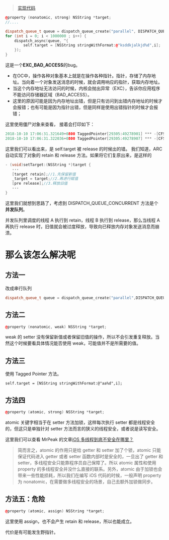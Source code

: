 > [实现代码](https://github.com/BiBoyang/BBY_TESTDEMO/blob/master/%E9%9D%A2%E8%AF%95%E9%A2%98(%E4%B8%80)/ViewController.m)

```C++
@property (nonatomic, strong) NSString *target;
//....

dispatch_queue_t queue = dispatch_queue_create("parallel", DISPATCH_QUEUE_CONCURRENT);
for (int i = 0; i < 1000000 ; i++) {
    dispatch_async(queue, ^{
        self.target = [NSString stringWithFormat:@"ksddkjalkjd%d",i];
    });
}
```

这是一个**EXC_BAD_ACCESS**的bug。

* 在OC中，操作各种对象基本上就是在操作各种指针。指针，存储了内存地址。当向着一个对象发送消息的时候，就会调用响应的指针，获取内存地址。
* 当这个内存地址无法访问的时候，内核会抛出异常（EXC），告诉你应用程序不能访问存储器区域（BAD_ACCESS）。
* 这里的原因可能是因为内存地址出错，但是只有访问到出错内存地址的时候才会报错；也有可能是因为指针出错，但是同样是使用出错指针的时候才会报错；
 
 这里使用僵尸对象来查看， 接着会打印如下：
 ```C++
2018-10-10 17:06:31.321649+0800 TaggedPointer[29305:49278901] *** -[CFString release]: message sent to deallocated instance 0x60000041d100
2018-10-10 17:06:31.322036+0800 TaggedPointer[29305:49278907] *** -[CFString release]: message sent to deallocated instance 0x60000045ab20
 ```

 这里我们可以看出来，是 self.target 被 release 的时候出的错。
 我们知道，ARC 自动实现了对象的 retain 和 release 方法。如果将它们复原出来，是这样的
 ```C++
 - (void)setTarget:(NSString *)target {
    ···
    [target retain];//1.先保留新值
    _target = target;//2.再进行赋值
    [pre release];//3.释放旧值
    ···
}

 ```

这里我们就想到思路了，考虑到 DISPATCH_QUEUE_CONCURRENT 方法是个 **并发队列**。

并发队列里调度的线程 A 执行到 retain，线程 B 执行到 release，那么当线程 A 再执行 release 时，旧值就会被过度释放，导致向已释放内存对象发送消息而崩溃。
 
# 那么该怎么解决呢
## 方法一
改成串行队列
```C++
dispatch_queue_t queue = dispatch_queue_create("parallel",DISPATCH_QUEUE_SERIAL);
```

## 方法二
```C++
@property (nonatomic, weak) NSString *target;
```
weak 的 setter 没有保留新值或者保留旧值的操作，所以不会引发重复释放。当然这个时候要看具体情况能否使用 weak，可能值并不是所需要的值。

## 方法三
使用 Tagged Pointer 方法。
```
self.target = [NSString stringWithFormat:@"aa%d",i];
```


## 方法四
```C++
@property (atomic, strong) NSString *target;
```
atomic 关键字相当于在 setter 方法加锁，这样每次执行 setter 都是线程安全的，但这只是单独针对 setter 方法而言的狭义的线程安全，或者说是读写安全。

这里我们可以查看 MrPeak 的文章[iOS 多线程到底不安全在哪里？](https://zhuanlan.zhihu.com/p/23998703)
> 简而言之，atomic 的作用只是给 getter 和 setter 加了个锁，atomic 只能保证代码进入 getter 或者 setter 函数内部时是安全的，一旦出了 getter 和 setter，多线程安全只能靠程序员自己保障了。所以 atomic 属性和使用 property 的多线程安全并没什么直接的联系。另外，atomic 由于加锁也会带来一些性能损耗，所以我们在编写 iOS 代码的时候，一般声明 property 为 nonatomic，在需要做多线程安全的场景，自己去额外加锁做同步。

## 方法五：危险
```C++
@property (atomic, assign) NSString *target;
```
这里使用 assign，也不会产生 retain 和 release，所以也能成立。

代价是有可能发生野指针。